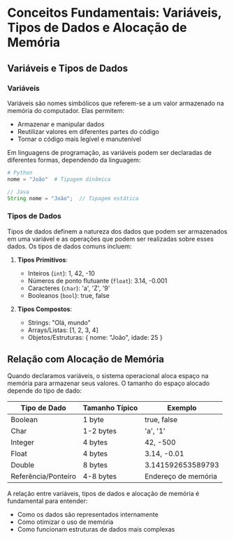 # Conceitos Fundamentais: Variáveis, Tipos de Dados e Alocação de Memória

## Variáveis e Tipos de Dados

### Variáveis

Variáveis são nomes simbólicos que referem-se a um valor armazenado na memória do computador. Elas permitem:  
- Armazenar e manipular dados
- Reutilizar valores em diferentes partes do código
- Tornar o código mais legível e manutenível

Em linguagens de programação, as variáveis podem ser declaradas de diferentes formas, dependendo da linguagem:

```python
# Python
nome = "João"  # Tipagem dinâmica
```

```java
// Java
String nome = "João";  // Tipagem estática
```

### Tipos de Dados

Tipos de dados definem a natureza dos dados que podem ser armazenados em uma variável e as operações que podem ser realizadas sobre esses dados. Os tipos de dados comuns incluem:

1. **Tipos Primitivos**:
   - Inteiros (`int`): 1, 42, -10
   - Números de ponto flutuante (`float`): 3.14, -0.001
   - Caracteres (`char`): 'a', 'Z', '9'
   - Booleanos (`bool`): true, false

2. **Tipos Compostos**:
   - Strings: "Olá, mundo"
   - Arrays/Listas: [1, 2, 3, 4]
   - Objetos/Estruturas: { nome: "João", idade: 25 }

## Relação com Alocação de Memória

Quando declaramos variáveis, o sistema operacional aloca espaço na memória para armazenar seus valores. O tamanho do espaço alocado depende do tipo de dado:

| Tipo de Dado | Tamanho Típico | Exemplo |
|--------------|----------------|----------|
| Boolean | 1 byte | true, false |
| Char | 1-2 bytes | 'a', '1' |
| Integer | 4 bytes | 42, -500 |
| Float | 4 bytes | 3.14, -0.01 |
| Double | 8 bytes | 3.141592653589793 |
| Referência/Ponteiro | 4-8 bytes | Endereço de memória |

A relação entre variáveis, tipos de dados e alocação de memória é fundamental para entender:
- Como os dados são representados internamente
- Como otimizar o uso de memória
- Como funcionam estruturas de dados mais complexas